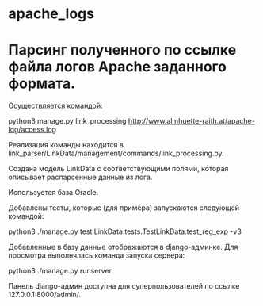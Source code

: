 # apache_logs

Парсинг полученного по ссылке файла логов Apache  заданного формата.
=====================================================================

Осуществляется командой:    

   python3 manage.py link_processing http://www.almhuette-raith.at/apache-log/access.log  
   
Реализация команды находится в link_parser/LinkData/management/commands/link_processing.py.  

Создана модель LinkData с соответствующими полями, которая описывает распарсенные данные из лога.

Используется база Oracle. 

Добавлены тесты, которые (для примера) запускаются следующей командой:

   python3 ./manage.py test LinkData.tests.TestLinkData.test_reg_exp -v3

Добавленные в базу данные отображаются в django-админке. Для просмотра выполнялась команда запуска сервера:

   python3 ./manage.py runserver

Панель django-админ доступна для суперпользователей по ссылке 127.0.0.1:8000/admin/. 
